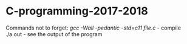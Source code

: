 # C-programming-2017-2018
Commands not to forget:
<i>gcc -Wall -pedantic -std=c11 file.c</i> - compile
./a.out - see the output of the program
